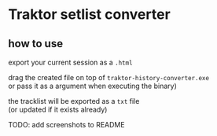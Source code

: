 # Traktor setlist converter

## how to use

export your current session as a `.html`

drag the created file on top of `traktor-history-converter.exe`  
or pass it as a argument when executing the binary)

the tracklist will be exported as a `txt` file  
(or updated if it exists already)

TODO: add screenshots to README
